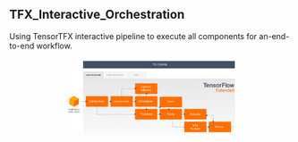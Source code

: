 ## TFX_Interactive_Orchestration
Using TensorTFX interactive pipeline to execute all components for an-end-to-end workflow.

<p align="center" width="100%">
    <img width="60%" src="tfx.png">
</p>
